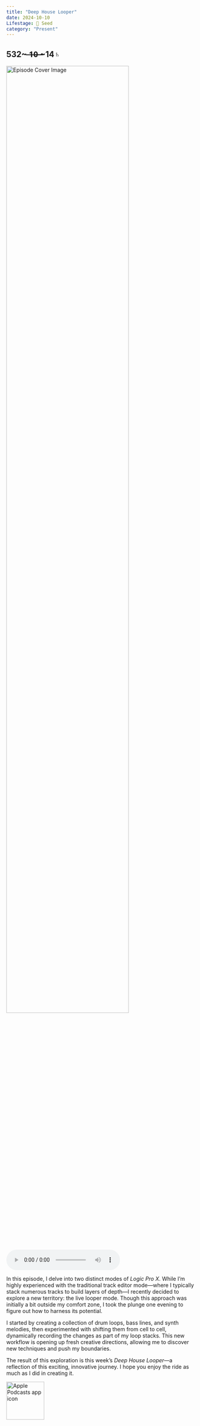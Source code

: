 ```yaml
---
title: "Deep House Looper"
date: 2024-10-10
Lifestage: 🌱 Seed
category: "Present"
---
```

## 532~ ̶1̶0̶ ̶~14♄
<img src="https://artwork.captivate.fm/35d11aa0-ef33-4888-9e41-6d29402c6ad9/A-1Ca1R5zROTHxj6jhzavkMY.jpg" alt="Episode Cover Image" width=80%/>
<audio controls>
  <source src="https://podcasts.captivate.fm/media/b040aef6-015f-40df-9c31-8c6440812bd9/Deep-House-Looper.mp3" type="audio/mpeg">
  Your browser does not support the audio element.
</audio>

<p>In this episode, I delve into two distinct modes of <em>Logic Pro X</em>. While I’m highly experienced with the traditional track editor mode—where I typically stack numerous tracks to build layers of depth—I recently decided to explore a new territory: the live looper mode. Though this approach was initially a bit outside my comfort zone, I took the plunge one evening to figure out how to harness its potential.</p><p>I started by creating a collection of drum loops, bass lines, and synth melodies, then experimented with shifting them from cell to cell, dynamically recording the changes as part of my loop stacks. This new workflow is opening up fresh creative directions, allowing me to discover new techniques and push my boundaries.</p><p>The result of this exploration is this week’s <em>Deep House Looper</em>—a reflection of this exciting, innovative journey. I hope you enjoy the ride as much as I did in creating it.</p>

<a href="https://podcasts.apple.com/us/podcast/living-room-music/id1608791560?tscg=30200&itsct=podcast_box_appicon&ls=1&mttnsubad=1608791560" style="display: inline-block;"><img src="https://toolbox.marketingtools.apple.com/api/v2/badges/app-icon-podcasts/standard/en-us" alt="Apple Podcasts app icon" style="width: 100px; height: 100px; vertical-align: middle; object-fit: contain;" /></a>
    